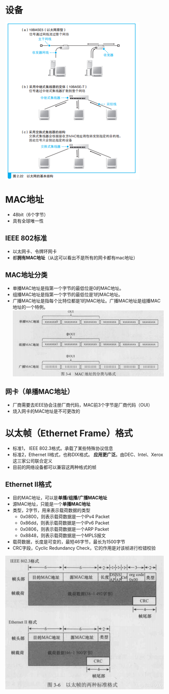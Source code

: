 # 设备
![](../../../photo/Pasted%20image%2020221027175740.png)

# MAC地址
- 48bit（6个字节）
- 具有全球唯一性

## IEEE 802标准
- 以太网卡、令牌环网卡
- 都**拥有MAC地址**（从这可以看出不是所有的网卡都有mac地址）

## MAC地址分类
- 单播MAC地址是指第一个字节的最低位是0的MAC地址。  
- 组播MAC地址是指第一个字节的最低位是1的MAC地址。  
- 广播MAC地址是指每个比特位都是1的MAC地址。广播MAC地址是组播MAC地址的一个特例。
![](../../../photo/Pasted%20image%2020221025191808.png)

## 网卡（单播MAC地址）
- 厂商需要去IEEE协会注册厂商代码，MAC前3个字节是厂商代码（OUI）
- 烧入网卡的MAC地址是不可更改的

# 以太帧（Ethernet Frame）格式
- 标准1， IEEE 802.3格式。承载了某些特殊协议信息
- 标准2，Ethernet II格式，也称DIX格式。 **应用更广泛**。由DEC、Intel、Xerox这三家公司联合定义
- 目前的网络设备都可以兼容这两种格式的帧

## Ethernet II格式
- 目的MAC地址，可以是**单播/组播/广播MAC地址**
- 源MAC地址，只能是一个**单播MAC地址**
- 类型，2字节，用来表示载荷数据的类型
	- 0x0800，则表示载荷数据是一个IPv4 Packet
	- 0x86dd，则表示载荷数据是一个IPv6 Packet
	- 0x0806，则表示载荷数据是一个ARP Packet
	- 0x8848，则表示载荷数据是一个MPLS报文
- 载荷数据，长度是可变的，最短46字节，最长为1500字节
- CRC字段，Cyclic Redundancy Check，它的作用是对该帧进行检错校验

![](../../../photo/Pasted%20image%2020221025192329.png)
